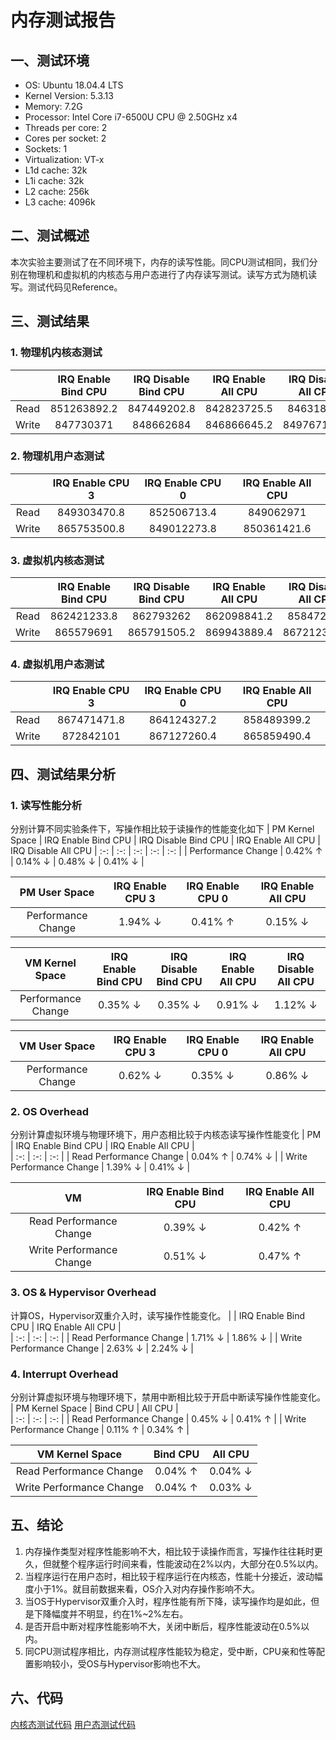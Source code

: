 # 内存测试报告
## 一、测试环境
- OS: Ubuntu 18.04.4 LTS
- Kernel Version: 5.3.13
- Memory: 7.2G
- Processor: Intel Core i7-6500U CPU @ 2.50GHz x4
- Threads per core: 2
- Cores per socket: 2
- Sockets: 1
- Virtualization: VT-x
- L1d cache: 32k
- L1i cache: 32k
- L2 cache: 256k
- L3 cache: 4096k
## 二、测试概述
本次实验主要测试了在不同环境下，内存的读写性能。同CPU测试相同，我们分别在物理机和虚拟机的内核态与用户态进行了内存读写测试。读写方式为随机读写。测试代码见Reference。
## 三、测试结果
### 1. 物理机内核态测试
| | IRQ Enable Bind CPU | IRQ Disable Bind CPU | IRQ Enable All CPU | IRQ Disable All CPU 
| :-: | :-: | :-: | :-: | :-: |
| Read | 851263892.2 | 847449202.8 | 842823725.5 | 846318097 |
| Write | 847730371 | 848662684 | 846866645.2 | 849767175.9 |
### 2. 物理机用户态测试
| | IRQ Enable CPU 3 | IRQ Enable CPU 0 | IRQ Enable All CPU |
| :-: | :-: | :-: | :-: | 
| Read | 849303470.8 | 852506713.4 | 849062971 | 
| Write | 865753500.8 | 849012273.8 | 850361421.6 |
### 3. 虚拟机内核态测试
| | IRQ Enable Bind CPU | IRQ Disable Bind CPU | IRQ Enable All CPU | IRQ Disable All CPU 
| :-: | :-: | :-: | :-: | :-: |
| Read | 862421233.8 | 862793262 | 862098841.2 | 858472721 |
| Write | 865579691 | 865791505.2 | 869943889.4 | 867212392.4 |
### 4. 虚拟机用户态测试
| | IRQ Enable CPU 3 | IRQ Enable CPU 0 | IRQ Enable All CPU |
| :-: | :-: | :-: | :-: | 
| Read | 867471471.8 | 864124327.2 | 858489399.2 | 
| Write | 872842101 | 867127260.4 | 865859490.4 |
## 四、测试结果分析
### 1. 读写性能分析
分别计算不同实验条件下，写操作相比较于读操作的性能变化如下
| PM Kernel Space | IRQ Enable Bind CPU | IRQ Disable Bind CPU | IRQ Enable All CPU | IRQ Disable All CPU 
| :-: | :-: | :-: | :-: | :-: |
| Performance Change | 0.42% ↑ | 0.14% ↓ | 0.48% ↓ | 0.41% ↓ |

| PM User Space | IRQ Enable CPU 3 | IRQ Enable CPU 0 | IRQ Enable All CPU |
| :-: | :-: | :-: | :-: | 
| Performance Change | 1.94% ↓ | 0.41% ↑ | 0.15% ↓ | 

| VM Kernel Space | IRQ Enable Bind CPU | IRQ Disable Bind CPU | IRQ Enable All CPU | IRQ Disable All CPU 
| :-: | :-: | :-: | :-: | :-: |
| Performance Change | 0.35% ↓ | 0.35% ↓ | 0.91% ↓ | 1.12% ↓ |

| VM User Space | IRQ Enable CPU 3 | IRQ Enable CPU 0 | IRQ Enable All CPU |
| :-: | :-: | :-: | :-: | 
| Performance Change | 0.62% ↓ | 0.35% ↓ | 0.86% ↓ | 
### 2. OS Overhead
分别计算虚拟环境与物理环境下，用户态相比较于内核态读写操作性能变化
| PM | IRQ Enable Bind CPU | IRQ Enable All CPU |  
| :-: | :-: | :-: |
| Read Performance Change | 0.04% ↑ | 0.74% ↓ | 
| Write Performance Change | 1.39% ↓ | 0.41% ↓ | 

| VM | IRQ Enable Bind CPU | IRQ Enable All CPU |  
| :-: | :-: | :-: |
| Read Performance Change | 0.39% ↓ | 0.42% ↑ | 
| Write Performance Change | 0.51% ↓ | 0.47% ↑ | 
### 3. OS & Hypervisor Overhead
计算OS，Hypervisor双重介入时，读写操作性能变化。
|  | IRQ Enable Bind CPU | IRQ Enable All CPU |  
| :-: | :-: | :-: |
| Read Performance Change | 1.71% ↓  | 1.86% ↓ | 
| Write Performance Change | 2.63% ↓ | 2.24% ↓ |
### 4. Interrupt Overhead
分别计算虚拟环境与物理环境下，禁用中断相比较于开启中断读写操作性能变化。
| PM Kernel Space | Bind CPU | All CPU |  
| :-: | :-: | :-: |
| Read Performance Change | 0.45% ↓  | 0.41% ↑ | 
| Write Performance Change | 0.11% ↑ | 0.34% ↑ |

| VM Kernel Space | Bind CPU | All CPU |  
| :-: | :-: | :-: |
| Read Performance Change | 0.04% ↑  | 0.04% ↓ | 
| Write Performance Change | 0.04% ↑ | 0.03% ↓ |
## 五、结论
1. 内存操作类型对程序性能影响不大，相比较于读操作而言，写操作往往耗时更久，但就整个程序运行时间来看，性能波动在2%以内，大部分在0.5%以内。
2. 当程序运行在用户态时，相比较于程序运行在内核态，性能十分接近，波动幅度小于1%。就目前数据来看，OS介入对内存操作影响不大。
3. 当OS于Hypervisor双重介入时，程序性能有所下降，读写操作均是如此，但是下降幅度并不明显，约在1%~2%左右。
4. 是否开启中断对程序性能影响不大，关闭中断后，程序性能波动在0.5%以内。
5. 同CPU测试程序相比，内存测试程序性能较为稳定，受中断，CPU亲和性等配置影响较小，受OS与Hypervisor影响也不大。
## 六、代码
[内核态测试代码](https://github.com/snake0/irq_test/blob/mem_test_dev/memory/kernel_memory_test.c)
[用户态测试代码](https://github.com/snake0/irq_test/blob/mem_test_dev/memory/user_memory_test.c)



